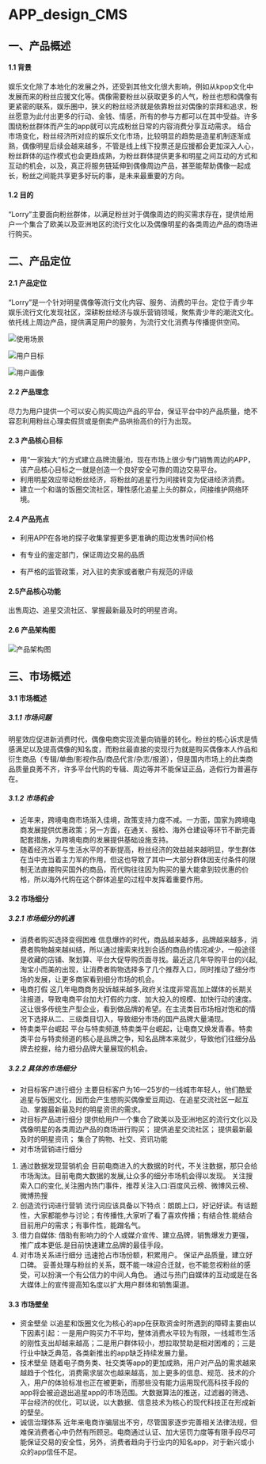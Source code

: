 # APP_design_CMS
## 一、产品概述
#### 1.1 背景
娱乐文化除了本地化的发展之外，还受到其他文化很大影响，例如从kpop文化中发展而来的粉丝应援文化等。偶像需要粉丝以获取更多的人气，粉丝也想和偶像有更紧密的联系，娱乐圈中，狭义的粉丝经济就是依靠粉丝对偶像的崇拜和追求，粉丝愿意为此付出更多的行动、金钱、情感，所有的参与方都可以在其中受益。许多围绕粉丝群体而产生的app就可以完成粉丝日常的内容消费分享互动需求。
结合市场变化，粉丝经济所对应的娱乐文化市场，比较明显的趋势是造星机制逐渐成熟，偶像明星后续会越来越多，不管是线上线下投票还是应援都会更加深入人心，粉丝群体的运作模式也会更趋成熟，为粉丝群体提供更多和明星之间互动的方式和互动的机会，以及，真正将服务链延伸到偶像周边产品，甚至能帮助偶像一起成长，粉丝之间能共享更多好玩的事，是未来最重要的方向。  
  
#### 1.2 目的
“Lorry”主要面向粉丝群体，以满足粉丝对于偶像周边的购买需求存在，提供给用户一个集合了欧美以及亚洲地区的流行文化以及偶像明星的各类周边产品的商场进行购买。  
  
## 二、产品定位

#### 2.1 产品定位
“Lorry”是一个针对明星偶像等流行文化内容、服务、消费的平台。定位于青少年娱乐流行文化发现社区，深耕粉丝经济与娱乐营销领域，聚焦青少年的潮流文化。依托线上周边产品，提供满足用户的服务，为流行文化消费与传播提供空间。  

![使用场景](https://gitee.com/zheng_wan_jun/app_final/raw/master/images/%E4%BD%BF%E7%94%A8%E5%9C%BA%E6%99%AF.png)  

![用户目标](https://gitee.com/zheng_wan_jun/app_final/raw/master/images/%E7%94%A8%E6%88%B7%E7%9B%AE%E6%A0%87.png)  

![用户画像](https://gitee.com/zheng_wan_jun/app_final/raw/master/images/%E7%94%A8%E6%88%B7%E7%94%BB%E5%83%8F.png)  
  
#### 2.2 产品理念
尽力为用户提供一个可以安心购买周边产品的平台，保证平台中的产品质量，绝不容忍利用粉丝心理卖假货或是倒卖产品哄抬高价的行为出现。  
    
    
#### 2.3 产品核心目标
- 用“一家独大”的方式建立品牌流量池，现在市场上很少专门销售周边的APP，该产品核心目标之一就是创造一个良好安全可靠的周边交易平台。
- 利用明星效应带动粉丝经济，将粉丝的追星行为间接转变为促进经济消费。
- 建立一个和谐的饭圈交流社区，理性感化追星上头的群众，间接维护网络环境。  
  
#### 2.4 产品亮点
- 利用APP在各地的探子收集掌握更多更准确的周边发售时间价格

- 有专业的鉴定部门，保证周边交易的品质

- 有严格的监管政策，对入驻的卖家或者散户有规范的评级  
    
    
#### 2.5产品核心功能
出售周边、追星交流社区、掌握最新最及时的明星咨询。  
  
#### 2.6 产品架构图
![产品架构图](https://gitee.com/zheng_wan_jun/app_final/raw/master/images/%E4%BA%A7%E5%93%81%E6%9E%B6%E6%9E%84%E5%9B%BE.png)
  
    
## 三、市场概述

#### 3.1 市场概述

##### 3.1.1 市场问题       
明星效应促进新消费时代，偶像电商实现流量向销量的转化。粉丝的核心诉求是情感满足以及提高偶像的知名度，而粉丝最直接的变现行为就是购买偶像本人作品和衍生商品（专辑/单曲/影视作品/商品代言/杂志/报道），但是国内市场上的此类商品质量良莠不齐，许多平台代购的专辑、周边等并不能保证正品，造假行为普遍存在。      
  
##### 3.1.2 市场机会
- 近年来，跨境电商市场渐入佳境，政策支持力度不减。一方面，国家为跨境电商发展提供优惠政策；另一方面，在通关、报检、海外仓建设等环节不断完善配套措施，为跨境电商的发展提供基础设施支持。     
- 随着经济水平与生活水平的不断提高，粉丝经济的效益越来越明显，学生群体在当中充当着主力军的作用，但这也导致了其中一大部分群体因支付条件的限制无法直接购买国外的商品，而代购往往因为购买的量大能拿到较优惠的价格，所以海外代购在这个群体追星的过程中发挥着重要作用。   
  
#### 3.2 市场细分

##### 3.2.1 市场细分的机遇

- 消费者购买选择变得困难
    信息爆炸的时代，商品越来越多，品牌越来越多，消费者购物越来越纠结，所以通过搜索来找到合适的商品的情况减少，一般途径是收藏的店铺、聚划算、平台大促导购页面寻找。最近这几年导购平台的兴起,淘宝小而美的出现，让消费者购物选择多了几个推荐入口，同时推动了细分市场的发展，让更多商家看到细分市场的机会。
- 电商打假
    这几年电商商务投诉越来越多,政府关注度非常高加上媒体的长期关注报道，导致电商平台加大打假的力度、加大投入的规模、加快行动的速度。这让很多传统生产型企业，看到做品牌的希望。在主流类目市场相对饱和的情况下选择从二、三级类目切入，导致细分市场的国产品牌大量涌现。
- 特卖类平台崛起
    平台与特卖频道,特卖类平台崛起，让电商又焕发青春。特卖类平台与特卖频道的核心是品牌之争，知名品牌本来就少，导致他们往细分品牌去挖掘，给力细分品牌大量展现的机会。
  
##### 3.2.2 具体的市场细分

- 对目标客户进行细分
主要目标客户为16—25岁的一线城市年轻人，他们酷爱追星与饭圈文化，因而会产生想购买偶像爱豆周边、在追星交流社区一起互动、掌握最新最及时的明星资讯的需求。
- 对目标产品进行细分
提供给用户一个集合了欧美以及亚洲地区的流行文化以及偶像明星的各类周边产品的商场进行购买；
提供追星交流社区；
提供最新最及时的明星资讯；
集合了购物、社交、资讯功能
- 对市场营销进行细分
1. 通过数据发现营销机会
目前电商进入的大数据的时代，不关注数据，那只会给市场淘汰。目前电商大数据的发展,让众多的细分市场机会得以发现。
关注搜索入口的变化,关注圈内热门事件，推荐关注入口∶百度风云榜、微博风云榜、微博热搜
2. 创造流行词进行营销
    流行词应该具备以下特点：朗朗上口，好记好读。有话题性，大家都能参与讨论；有传播性,大家听了看了喜欢传播；有结合性.能结合目前用户的需求；有事件性，能蹭名气。
3. 借力自媒体:
借助有影响力的个人或媒介宣传、建立品牌，销售爆发力更强，推广成本更低.是目前快速建立品牌的最佳手段。
4. 对市场关系进行细分
迅速抢占市场份额，积累用户。
保证产品质量，建立好口碑。
妥善处理与粉丝的关系，既不能一味迎合迁就，也不能忽视粉丝的感受，可以扮演一个有公信力的中间人角色。
通过与热门自媒体的互动或是在各大媒体上的宣传提高知名度以扩大用户群体和销售渠道。  
  
#### 3.3 市场壁垒

- 资金壁垒
以追星和饭圈文化为核心的app在获取资金时所遇到的障碍主要由以下因素引起：一是用户购买力不平均，整体消费水平较为有限，一线城市生活的刚性支出却越来越高；二是用户群体较小，想拉取赞助是相对困难的；三是行业中缺乏典范，各类新推出的app缺乏持续发展力量。
- 技术壁垒
随着电子商务类、社交类等app的更加成熟，用户对产品的需求越来越趋于个性化，消费需求层次也越来越高，加上更多的信息、规范、技术的介入，用户的体验标准也正在被更新，而那些没有能力运用现代高科技手段的app将会被迫退出追星app的市场范围。大数据算法的推送，过滤器的筛选、平台经济的优化，可以说，以大数据、信息技术为核心的现代科技正在形成新的壁垒。
- 诚信治理体系
近年来电商诈骗层出不穷，尽管国家逐步完善相关法律法规，但难保消费者心中仍然有所顾忌。电商通过认证、加大惩罚力度等有限手段尽可能保证交易的安全性，另外，消费者趋向于行业内的知名app，对于新兴或小众的app信任不足。
  
